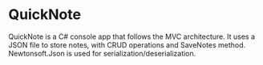 # QuickNote
QuickNote is a C# console app that follows the MVC architecture. It uses a JSON file to store notes, with CRUD operations and SaveNotes method. Newtonsoft.Json is used for serialization/deserialization.
